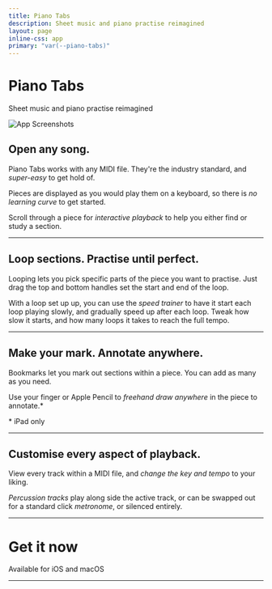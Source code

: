 ```yaml
---
title: Piano Tabs
description: Sheet music and piano practise reimagined
layout: page
inline-css: app
primary: "var(--piano-tabs)"
---
```


<Icon name="piano-tabs" />

# Piano Tabs

<Lead>Sheet music and piano practise reimagined</Lead>

<Image src="/assets/piano-tabs/promo.png" className="promo" alt="App Screenshots" width="compute" height="compute" />

## Open any song.

Piano Tabs works with any MIDI file. They're the industry standard, and _super-easy_ to get hold of.

Pieces are displayed as you would play them on a keyboard, so there is _no learning curve_ to get started.

Scroll through a piece for _interactive playback_ to help you either find or study a section.

---

<AppBlock src="/assets/piano-tabs/preview-1.png" alt="Section looping">

## Loop sections. Practise until perfect.

Looping lets you pick specific parts of the piece you want to practise. Just drag the top and bottom handles set the start and end of the loop.

With a loop set up up, you can use the _speed trainer_ to have it start each loop playing slowly, and gradually speed up after each loop. Tweak how slow it starts, and how many loops it takes to reach the full tempo.

</AppBlock>

---

<AppBlock src="/assets/piano-tabs/preview-2.png" alt="Bookmarks" layout="reverse">

## Make your mark. Annotate anywhere.

Bookmarks let you mark out sections within a piece. You can add as many as you need.

Use your finger or Apple Pencil to _freehand draw anywhere_ in the piece to annotate.\*

\* iPad only

</AppBlock>

---

<AppBlock src="/assets/piano-tabs/preview-3.png" alt="Playback customisation">

## Customise every aspect of playback.

View every track within a MIDI file, and _change the key and tempo_ to your liking.

_Percussion tracks_ play along side the active track, or can be swapped out for a standard click _metronome_, or silenced entirely.

</AppBlock>

---

# Get it now

<Lead>Available for iOS and macOS</Lead>

<AppLinks>

<AppStoreLink href="https://apps.apple.com/us/app/piano-tabs-midi-player/id1506390976" />

</AppLinks>

<LegalLinks />

---

<BetterTogether />

<LegalLinks />

